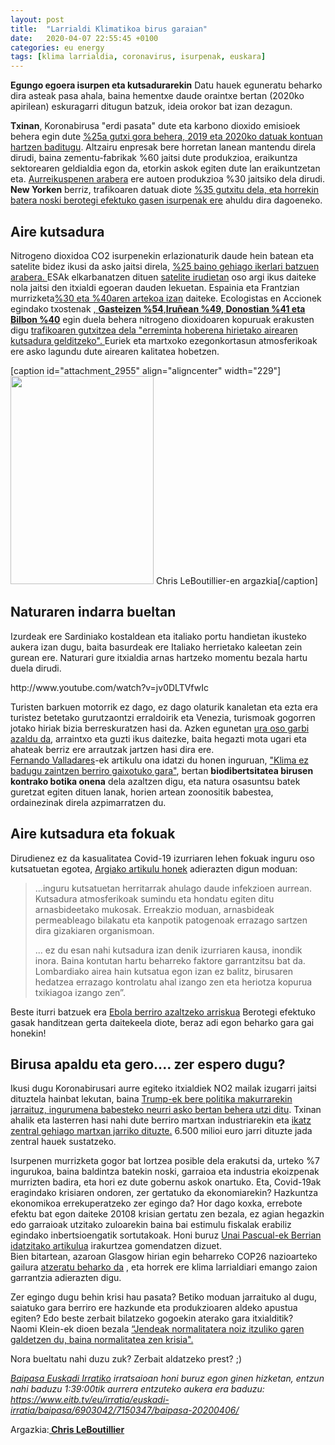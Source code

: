 ```yaml
---
layout: post
title:  "Larrialdi Klimatikoa birus garaian"
date:   2020-04-07 22:55:45 +0100
categories: eu energy
tags: [klima larrialdia, coronavirus, isurpenak, euskara]
---
```

**Egungo egoera isurpen eta kutsadurarekin**
Datu hauek eguneratu beharko dira asteak pasa ahala, baina hementxe daude oraintxe bertan (2020ko apirilean) eskuragarri ditugun batzuk, ideia orokor bat izan dezagun.

<p><strong>Txinan</strong>, Koronabirusa "erdi pasata" dute eta karbono dioxido emisioek behera egin dute <a href="https://www.carbonbrief.org/analysis-coronavirus-has-temporarily-reduced-chinas-co2-emissions-by-a-quarter" target="_blank" rel="noopener">%25a gutxi gora behera, 2019 eta 2020ko datuak kontuan hartzen baditugu</a>. Altzairu enpresak bere horretan lanean mantendu direla dirudi, baina zementu-fabrikak %60 jaitsi dute produkzioa, eraikuntza sektorearen geldialdia egon da, etorkin askok egiten dute lan eraikuntzetan eta. <a href="https://www.bloomberg.com/news/articles/2020-02-04/historic-plunge-in-china-car-sales-seen-accelerating-on-virus" target="_blank" rel="noopener">Aurreikuspenen arabera</a> ere autoen produkzioa %30 jaitsiko dela dirudi.<br>
<strong>New Yorken</strong> berriz, trafikoaren datuak diote <a href="https://www.bbc.com/news/science-environment-51944780" target="_blank" rel="noopener">%35 gutxitu dela, eta horrekin batera noski berotegi efektuko gasen isurpenak ere</a> ahuldu dira dagoeneko.</p>
<h2 id="aire-kutsadura">Aire kutsadura</h2>
<p>Nitrogeno dioxidoa CO2 isurpenekin erlazionaturik daude hein batean eta satelite bidez ikusi da asko jaitsi direla, <a href="https://www.carbonbrief.org/analysis-coronavirus-has-temporarily-reduced-chinas-co2-emissions-by-a-quarter" target="_blank" rel="noopener">%25 baino gehiago ikerlari batzuen arabera. </a>ESAk elkarbanatzen dituen <a href="https://www.esa.int/Applications/Observing_the_Earth/Copernicus/Sentinel-5P/Coronavirus_lockdown_leading_to_drop_in_pollution_across_Europe" target="_blank" rel="noopener">satelite irudietan</a> oso argi ikus daiteke nola jaitsi den itxialdi egoeran dauden lekuetan. Espainia eta Frantzian murrizketa<a href="https://elpais.com/ciencia/2020-03-27/la-pandemia-provoca-la-mayor-caida-de-contaminacion-observada-en-europa.html" target="_blank" rel="noopener">%30 eta %40aren artekoa izan</a> daiteke. Ecologistas en Accionek egindako txostenak <a href="https://www.ecologistasenaccion.org/wp-content/uploads/2020/04/informe-calidad-aire-covid-19.pdf" target="_blank" rel="noopener">, <strong>Gasteizen %54</strong>,<strong>Iruñean %49, Donostian %41 eta Bilbon %40</strong></a> egin duela behera nitrogeno dioxidoaren kopuruak erakusten digu <a href="https://www.argia.eus/albistea/pandemiaren-ostean-klimarekin-zer-egingo-dugu-munduko-kutsatzaile-nagusienak" target="_blank" rel="noopener">trafikoaren gutxitzea dela "erreminta hoberena hirietako airearen kutsadura gelditzeko".&nbsp;</a>Euriek eta martxoko ezegonkortasun atmosferikoak ere asko lagundu dute airearen kalitatea hobetzen.</p>
<p>[caption id="attachment_2955" align="aligncenter" width="229"]<img class="wp-image-2955" src="https://izaroblog.files.wordpress.com/2020/04/industria.jpeg?w=206" alt="" width="229" height="333"> Chris LeBoutillier-en argazkia[/caption]</p>
<h2 id="naturaren-indarra">Naturaren indarra bueltan</h2>
<p>Izurdeak ere Sardiniako kostaldean eta italiako portu handietan ikusteko aukera izan dugu, baita basurdeak ere Italiako herrietako kaleetan zein gurean ere. Naturari gure itxialdia arnas hartzeko momentu bezala hartu duela dirudi.</p>
<p>http://www.youtube.com/watch?v=jv0DLTVfwIc</p>
<p>Turisten barkuen motorrik ez dago, ez dago olaturik kanaletan eta ezta era turistez betetako gurutzaontzi erraldoirik eta Venezia, turismoak gogorren jotako hiriak bizia berreskuratzen hasi da. Azken egunetan <a href="https://www.theguardian.com/environment/2020/mar/20/nature-is-taking-back-venice-wildlife-returns-to-tourist-free-city">ura oso garbi azaldu da</a>, arraintxo eta guzti ikus daitezke, baita hegazti mota ugari eta ahateak berriz ere arrautzak jartzen hasi dira ere.<br>
<a href="https://www.valladares.info/">Fernando Valladares</a>-ek artikulu ona idatzi du honen inguruan, <a href="https://theconversation.com/si-no-sanamos-el-clima-volveremos-a-enfermar-135091">"Klima ez badugu zaintzen berriro gaixotuko gara"</a>, bertan <strong>biodibertsitatea birusen kontrako botika onena</strong> dela azaltzen digu, eta natura osasuntsu batek guretzat egiten dituen lanak, horien artean zoonositik babestea, ordainezinak direla azpimarratzen du.</p>
<h2 id="aire-kutsadura-eta-fokoak">Aire kutsadura eta fokuak</h2>
<p>Dirudienez ez da kasualitatea Covid-19 izurriaren lehen fokuak inguru oso kutsatuetan egotea, <a href="https://www.argia.eus/albistea/ez-da-kasualitatea-izurriaren-lehen-fokoak-ingurumen-oso-kutsatuetan-kokatuak-egotea">Argiako artikulu honek</a> adierazten digun moduan:</p>
<blockquote><p>...inguru kutsatuetan herritarrak ahulago daude infekzioen aurrean. Kutsadura atmosferikoak sumindu eta hondatu egiten ditu arnasbideetako mukosak. Erreakzio moduan, arnasbideak permeableago bilakatu eta kanpotik patogenoak errazago sartzen dira gizakiaren organismoan.</p>
<p>... ez du esan nahi kutsadura izan denik izurriaren kausa, inondik inora. Baina kontutan hartu beharreko faktore garrantzitsu bat da. Lombardiako airea hain kutsatua egon izan ez balitz, birusaren hedatzea errazago kontrolatu ahal izango zen eta heriotza kopurua txikiagoa izango zen”.</p></blockquote>
<p>Beste iturri batzuek era <a href="https://www.carbonbrief.org/ebola-epidemics-will-increase-with-greenhouse-gas-concentrations-study-finds">Ebola berriro azaltzeko arriskua</a> Berotegi efektuko gasak handitzean gerta daitekeela diote, beraz adi egon beharko gara gai honekin!</p>
<h2 id="eta-gero-zer-">Birusa apaldu eta gero.... zer espero dugu?</h2>
<p>Ikusi dugu Koronabirusari aurre egiteko itxialdiek NO2 mailak izugarri jaitsi dituztela hainbat lekutan, baina <a href="https://www.argia.eus/albistea/pandemiaren-ostean-klimarekin-zer-egingo-dugu-munduko-kutsatzaile-nagusienak">Trump-ek bere politika makurrarekin jarraituz, ingurumena babesteko neurri asko bertan behera utzi ditu</a>. Txinan ahalik eta lasterren hasi nahi dute berriro martxan industriarekin eta <a href="https://www.eldiario.es/ballenablanca/economia/China-relanzar-coronavirus-construir-centrales_0_1009649771.html">ikatz zentral gehiago martxan jarriko dituzte.</a> 6.500 milioi euro jarri dituzte jada zentral hauek sustatzeko.</p>
<p>Isurpenen murrizketa gogor bat lortzea posible dela erakutsi da, urteko %7 ingurukoa, baina baldintza batekin noski, garraioa eta industria ekoizpenak murrizten badira, eta hori ez dute gobernu askok onartuko. Eta, Covid-19ak eragindako krisiaren ondoren, zer gertatuko da ekonomiarekin? Hazkuntza ekonomikoa errekuperatzeko zer egingo da? Hor dago koxka, errebote efektu bat egon daiteke 20108 krisian gertatu zen bezala, ez agian hegazkin edo garraioak utzitako zuloarekin baina bai estimulu fiskalak erabiliz egindako inbertsioengatik sortutakoak. Honi buruz <a href="https://www.berria.eus/paperekoa/1876/019/001/2020-03-19/koronabirusa-klima-larrialdiarekin-dantzan.htm">Unai Pascual-ek Berrian idatzitako artikulua</a> irakurtzea gomendatzen dizuet.<br>
Bien bitartean, azaroan Glasgow hirian egin beharreko COP26 nazioarteko gailura <a href="https://www.elsaltodiario.com/cambio-climatico/comunidades-cientifica-ecologista-alertan-retraso-compromisos-climaticos-plazamiento-cop26">atzeratu beharko da</a> , eta horrek ere klima larrialdiari emango zaion garrantzia adierazten digu.</p>
<p>Zer egingo dugu behin krisi hau pasata? Betiko moduan jarraituko al dugu, saiatuko gara berriro ere hazkunde eta produkzioaren aldeko apustua egiten? Edo beste zerbait bilatzeko gogoekin aterako gara itxialditik?<br>
Naomi Klein-ek dioen bezala <a href="https://www.elsaltodiario.com/coronavirus/entrevista-naomi-klein-gente-habla-volver-normalidad-crisis-doctrina-shock">“Jendeak normalitatera noiz itzuliko garen galdetzen du, baina normalitatea zen krisia".</a></p>
<p>Nora bueltatu nahi duzu zuk? Zerbait aldatzeko prest? ;)</p>
<p><em><a href="https://www.eitb.eus/eu/irratia/euskadi-irratia/programak/baipasa/">Baipasa Euskadi Irratiko</a> irratsaioan honi buruz egon ginen hizketan, entzun nahi baduzu 1:39:00tik aurrera entzuteko aukera era baduzu:</em><br>
<em><a href="https://www.eitb.tv/eu/irratia/euskadi-irratia/baipasa/6903042/7150347/baipasa-20200406/">https://www.eitb.tv/eu/irratia/euskadi-irratia/baipasa/6903042/7150347/baipasa-20200406/</a></em></p>
<p>Argazkia:<strong><a href="https://www.pexels.com/es-es/@fastflash?utm_content=attributionCopyText&amp;utm_medium=referral&amp;utm_source=pexels"> Chris LeBoutillier</a></strong></p>
